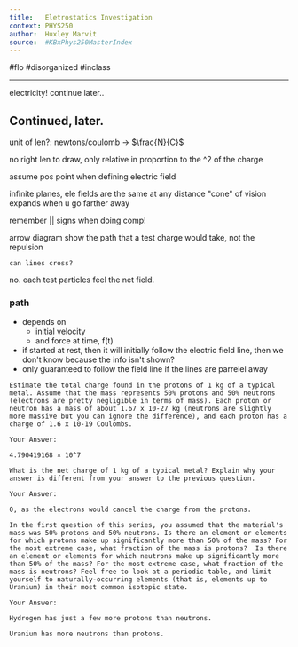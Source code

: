 ```yaml
---
title:   Eletrostatics Investigation
context: PHYS250
author:  Huxley Marvit
source:  #KBxPhys250MasterIndex
---
```


#flo #disorganized #inclass

---

electricity! continue later..

## Continued, later.


unit of len?: newtons/coulomb -> $\frac{N}{C}$

no right len to draw, only relative 
in proportion to the ^2 of the charge 

assume pos point when defining electric field

infinite planes, ele fields are the same at any distance
"cone" of vision expands when u go farther away

remember || signs when doing comp!

arrow diagram show the path that a test charge would take, not the repulsion

```ad-question
can lines cross?
```

no. each test particles feel the net field. 

### path
- depends on
	- initial velocity
	- and force at time, f(t)
- if started at rest, then it will initially follow the electric field line, then we don't know because the info isn't shown?
- only guaranteed to follow the field line if the lines are parrelel away



```ad-question 
Estimate the total charge found in the protons of 1 kg of a typical metal. Assume that the mass represents 50% protons and 50% neutrons (electrons are pretty negligible in terms of mass). Each proton or neutron has a mass of about 1.67 x 10-27 kg (neutrons are slightly more massive but you can ignore the difference), and each proton has a charge of 1.6 x 10-19 Coulombs. 

Your Answer:

4.790419168 × 10^7
```


```ad-question 
What is the net charge of 1 kg of a typical metal? Explain why your answer is different from your answer to the previous question. 

Your Answer:

0, as the electrons would cancel the charge from the protons.
```


```ad-question 
In the first question of this series, you assumed that the material's mass was 50% protons and 50% neutrons. Is there an element or elements for which protons make up significantly more than 50% of the mass? For the most extreme case, what fraction of the mass is protons?  Is there an element or elements for which neutrons make up significantly more than 50% of the mass? For the most extreme case, what fraction of the mass is neutrons? Feel free to look at a periodic table, and limit yourself to naturally-occurring elements (that is, elements up to Uranium) in their most common isotopic state.

Your Answer:

Hydrogen has just a few more protons than neutrons.

Uranium has more neutrons than protons.
```











